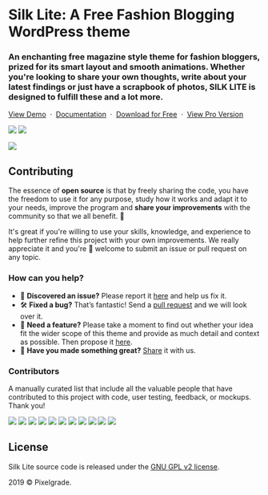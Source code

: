# Silk Lite: A Free Fashion Blogging WordPress theme
### An enchanting free magazine style theme for fashion bloggers, prized for its smart layout and smooth animations. Whether you're looking to share your own thoughts, write about your latest findings or just have a scrapbook of photos, SILK LITE is designed to fulfill these and a lot more.

[View Demo](https://demos.pixelgrade.com/silk-lite/) &nbsp;·&nbsp; [Documentation](https://pixelgrade.com/silk-lite-documentation/) &nbsp;·&nbsp; [Download for Free](https://downloads.wordpress.org/theme/silk-lite.latest-stable.zip) &nbsp;·&nbsp; [View Pro Version](https://pixelgrade.com/themes/silk-pro/)

[![](https://img.shields.io/github/issues-closed/pixelgrade/silk-lite.svg?color=6cc644&label=Issues)](https://github.com/pixelgrade/silk-lite/issues?utf8=%E2%9C%93&q=is%3Aissue+is%3Aclosed+) [![](https://img.shields.io/github/issues/pixelgrade/silk-lite.svg?color=4078c0&label=%20)](https://github.com/pixelgrade/silk-lite/issues?utf8=%E2%9C%93&q=is%3Aissue+is%3Aopen)

[![](https://user-images.githubusercontent.com/1632775/61127115-03b9f600-a4b7-11e9-883c-b759d1b1577f.jpg)](https://demos.pixelgrade.com/silk-lite/)

## Contributing
The essence of **open source** is that by freely sharing the code, you have the freedom to use it for any purpose, study how it works and adapt it to your needs, improve the program and **share your improvements** with the community so that we all benefit. 🙏

It's great if you're willing to use your skills, knowledge, and experience to help further refine this project with your own improvements. We really appreciate it and you're 💯 welcome to submit an issue or pull request on any topic.

### How can you help?
- 🐛 **Discovered an issue?** Please report it [here](https://github.com/pixelgrade/silk-lite/issues/new "here") and help us fix it.
- 🛠 **Fixed a bug?** That’s fantastic! Send a [pull request](https://github.com/pixelgrade/silk-lite/pulls "pull request") and we will look over it.
- 🙋 **Need a feature?** Please take a moment to find out whether your idea fit the wider scope of this theme and provide as much detail and context as possible. Then propose it [here](https://github.com/pixelgrade/silk-lite/issues/new).
- 💎 **Have you made something great?** [Share](https://github.com/pixelgrade/silk-lite/issues/new "Share") it with us.

### Contributors
A manually curated list that include all the valuable people that have contributed to this project with code, user testing, feedback, or mockups. Thank you!

[![](https://github.com/georgeolaru.png?size=64)](https://github.com/georgeolaru) [![](https://github.com/vladolaru.png?size=64)](https://github.com/vladolaru) [![](https://github.com/razwan.png?size=64)](https://github.com/razwan)  [![](https://github.com/alinclamba.png?size=64)](https://github.com/alinclamba) [![](https://github.com/oanafilip.png?size=64)](https://github.com/oanafilip)  [![](https://github.com/andreilupu.png?size=64)](https://github.com/andreilupu) [![](https://github.com/madalingorbanescu.png?size=64)](https://github.com/madalingorbanescu) [![](https://github.com/BurloiuCosmin.png?size=64)](https://github.com/BurloiuCosmin) [![](https://github.com/raduconst.png?size=64)](https://github.com/raduconst) [![](https://github.com/Robertght.png?size=64)](https://github.com/Robertght) [![](https://github.com/allexsava.png?size=64)](https://github.com/allexsava)

## License
Silk Lite source code is released under the [GNU GPL v2 license](https://www.gnu.org/licenses/old-licenses/gpl-2.0.en.html).

2019 © Pixelgrade.
